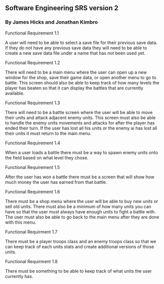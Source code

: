 ## Software Engineering SRS version 2
### By James Hicks and Jonathan Kimbro

Functional Requirement 1.1

A user will need to be able to select a save file for their previous save data. If they do not have any previous save data they will need to be able to create a new save data file under a name that has not been used yet.

Functional Requirement 1.2

There will need to be a main menu where the user can open up a new window for the shop, save their game data, or open another menu to go to battle. This screen should also be able to keep track of how many levels the player has beaten so that it can display the battles that are currently available.

Functional Requirement 1.3

There will need to be a battle screen where the user will be able to move their units and attack adjacent enemy units. This screen must also be able to handle the enemy units movements and attacks for after the player has ended their turn. If the user has lost all his units or the enemy ai has lost all their units it must return to the main menu.

Functional Requirement 1.4

When a user loads a battle there must be a way to spawn enemy units onto the field based on what level they chose.

Functional Requirement 1.5

After the user has won a battle there must be a screen that will show how much money the user has earned from that battle.

Functional Requirement 1.6

There must be a shop menu where the user will be able to buy new units or sell old units. There must also be a minimum of how many units you can have so that the user must always have enough units to fight a battle with. The user must also be able to go back to the main menu after they are done with this menu.

Functional Requirment 1.7

There must be a player troops class and an enemy troops class so that we can keep track of each units stats and create additional versions of those units.

Functional Requirment 1.8

There must be something to be able to keep track of what units the user currently has.